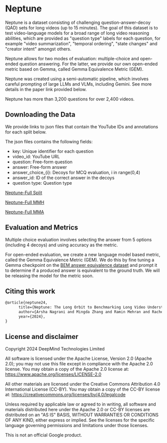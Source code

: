# Neptune

Neptune is a dataset consisting of challenging question-answer-decoy (QAD) sets
for long videos (up to 15 minutes). The goal of this dataset is to test
video-language models for a broad range of long video reasoning abilities, which
are provided as "question type" labels for each question, for example "video
summarization", "temporal ordering", "state changes" and "creator intent"
amongst others.

Neptune allows for two modes of evaluation: multiple-choice and
open-ended question answering. For the latter, we provide our own open-ended
metric based on Gemma, called Gemma Equivalence Metric (GEM).

Neptune was created using a semi-automatic pipeline, which involves careful
prompting of large LLMs and VLMs, including Gemini. See more details in the paper link provided below.

Neptune has more than 3,200 questions for over 2,400 videos.

## Downloading the Data

We provide links to json files that contain the YouTube IDs and annotations for each split below.

The json files contains the following fields:

- key: Unique identifier for each question
- video_id: YouTube URL
- question: Free-form question
- answer: Free-form answer
- answer_choice_{i}: Decoys for MCQ evaluation, i in range(0,4)
- answer_id: ID of the correct answer in the decoys
- question type: Question type

[Neptune-Full Split]()

[Neptune-Full MMH]()

[Neptune-Full MMA]()

## Evaluation and Metrics

Multiple choice evaluation involves selecting the answer from 5 options (including 4 decoys) and using accuracy as the metric.

For open-ended evaluation, we create a new language model based metric, called
the Gemma Equivalence Metric (GEM). We do this by fine tuning a Gemma
checkpoint on the
[BEM answer equivalence dataset](https://github.com/google-research-datasets/answer-equivalence-dataset)
and prompt it to determine if a produced answer is equivalent to the ground truth.
We will be releasing the model for the metric soon.

## Citing this work

```latex
@article{neptune24,
      title={Neptune: The Long Orbit to Benchmarking Long Video Understanding},
      author={Arsha Nagrani and Mingda Zhang and Ramin Mehran and Rachel Hornung and Nitesh Bharadwaj Gundavarapu and Nilpa Jha and Austin Myers and Xingyi Zhou and Boqing Gong and Cordelia Schmid and Mikhail Sirotenko and Yukun Zhu and Tobias Weyand},
      year={2024},
}
```

## License and disclaimer

Copyright 2024 DeepMind Technologies Limited

All software is licensed under the Apache License, Version 2.0 (Apache 2.0);
you may not use this file except in compliance with the Apache 2.0 license.
You may obtain a copy of the Apache 2.0 license at:
https://www.apache.org/licenses/LICENSE-2.0

All other materials are licensed under the Creative Commons Attribution 4.0
International License (CC-BY). You may obtain a copy of the CC-BY license at:
https://creativecommons.org/licenses/by/4.0/legalcode

Unless required by applicable law or agreed to in writing, all software and
materials distributed here under the Apache 2.0 or CC-BY licenses are
distributed on an "AS IS" BASIS, WITHOUT WARRANTIES OR CONDITIONS OF ANY KIND,
either express or implied. See the licenses for the specific language governing
permissions and limitations under those licenses.

This is not an official Google product.
